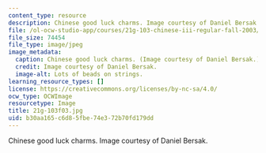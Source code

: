 ```yaml
---
content_type: resource
description: Chinese good luck charms. Image courtesy of Daniel Bersak.
file: /ol-ocw-studio-app/courses/21g-103-chinese-iii-regular-fall-2003/b30aa165c6d85fbe74e372b70fd179dd_21g-103f03.jpg
file_size: 74454
file_type: image/jpeg
image_metadata:
  caption: Chinese good luck charms. (Image courtesy of Daniel Bersak.)
  credit: Image courtesy of Daniel Bersak.
  image-alt: Lots of beads on strings.
learning_resource_types: []
license: https://creativecommons.org/licenses/by-nc-sa/4.0/
ocw_type: OCWImage
resourcetype: Image
title: 21g-103f03.jpg
uid: b30aa165-c6d8-5fbe-74e3-72b70fd179dd
---
```

Chinese good luck charms. Image courtesy of Daniel Bersak.